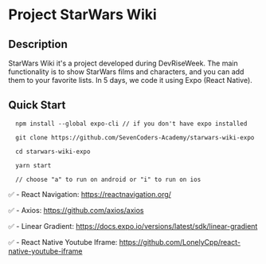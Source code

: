 # Project StarWars Wiki

## Description
StarWars Wiki it's a project developed during DevRiseWeek.
The main functionality is to show StarWars films and characters, and you can add them to your favorite lists.
In 5 days, we code it using Expo (React Native).

## Quick Start

```
  npm install --global expo-cli // if you don't have expo installed
   
  git clone https://github.com/SevenCoders-Academy/starwars-wiki-expo
  
  cd starwars-wiki-expo
  
  yarn start
  
  // choose "a" to run on android or "i" to run on ios
```


:white_check_mark: - React Navigation: https://reactnavigation.org/

:white_check_mark: - Axios: https://github.com/axios/axios

:white_check_mark: - Linear Gradient: https://docs.expo.io/versions/latest/sdk/linear-gradient

:white_check_mark: - React Native Youtube Iframe: https://github.com/LonelyCpp/react-native-youtube-iframe

